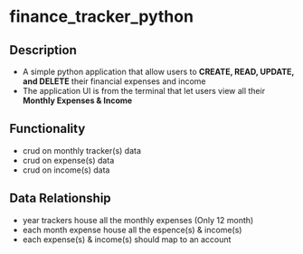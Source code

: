 # finance_tracker_python

## Description
- A simple python application that allow users to **CREATE, READ, UPDATE, and DELETE** their financial expenses and income
- The application UI is from the terminal that let users view all their **Monthly Expenses & Income**


## Functionality
- crud on monthly tracker(s) data
- crud on expense(s) data
- crud on income(s) data


## Data Relationship
- year trackers house all the monthly expenses (Only 12 month)
- each month expense house all the espence(s) & income(s)
- each expense(s) & income(s) should map to an account 